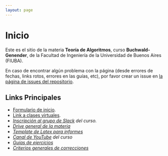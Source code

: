 ```yaml
---
layout: page
---
```


# Inicio

Este es el sitio de la materia **Teoría de Algoritmos**, curso **Buchwald-Genender**, de la Facultad de Ingeniería de la Universidad de Buenos Aires (FIUBA).


En caso de encontrar algún problema con la página (desde errores de fechas, links rotos, errores en las guías, etc), por favor
crear un issue en [la página de issues del repositorio]({{site.github.repository_url}}/issues).

## Links Principales

* [Formulario de inicio]({{site.data.cuatrimestre.formulario_inicio}}).
* [Link a clases virtuales]({{site.data.cuatrimestre.meet}}).
* <a href="{{site.data.sitios.slack_inv}}"><i class="fab fa-slack"/> Inscripción al grupo de Slack</a> del curso.
* <a href="{{site.data.sitios.drive}}"><i class="fab fa-google-drive"/> Drive general de la materia</a>
* [Template de Latex para informes]({{site.data.sitios.template_latex}})
* <a href="{{site.data.sitios.youtube}}"><i class="fab fa-youtube"/> Canal de YouTube</a> del curso
* [Guías de ejercicios](material/guias.md)
* [Criterios generales de correcciones]({{site.data.sitios.doc_criterios_grales}})
